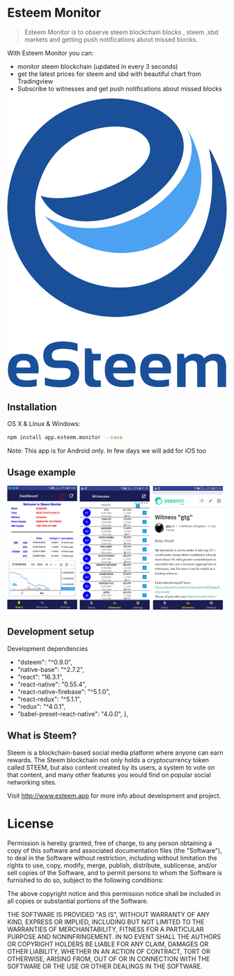 # Esteem Monitor
> Esteem Monitor is to observe steem blockchain blocks ,  steem ,sbd markets and getting push notifications about missed blocks.



With Esteem Monitor you can:
 - monitor steem blockchain (updated in  every 3 seconds)                                     
 - get the latest prices for steem and sbd with beautiful chart from Tradingview
 - Subscribe to witnesses and get push notifications about missed blocks


![](esteem.png)

## Installation

OS X & Linux & Windows:

```sh
npm install app.esteem.monitor --save
```
Note: This app is for  Android only. In few days we will add for iOS too

## Usage example

![](1.png)

## Development setup

 Development dependencies 
 -  "dsteem": "^0.9.0",
 -  "native-base": "^2.7.2",
 -  "react": "16.3.1",
 -  "react-native": "0.55.4",
 -  "react-native-firebase": "^5.1.0",
 -  "react-redux": "^5.1.1",
 -  "redux": "^4.0.1",
 -  "babel-preset-react-native": "4.0.0",
 },
## What is Steem?
Steem is a blockchain-based social media platform where anyone can earn rewards. The Steem blockchain not only holds a cryptocurrency token called STEEM, but also content created by its users, a system to vote on that content, and many other features you would find on popular social networking sites.

Visit http://www.esteem.app for more info about development and project.

# License

Permission is hereby granted, free of charge, to any person obtaining a copy of this software and associated documentation files (the "Software"), to deal in the Software without restriction, including without limitation the rights to use, copy, modify, merge, publish, distribute, sublicense, and/or sell copies of the Software, and to permit persons to whom the Software is furnished to do so, subject to the following conditions:

The above copyright notice and this permission notice shall be included in all copies or substantial portions of the Software.

THE SOFTWARE IS PROVIDED "AS IS", WITHOUT WARRANTY OF ANY KIND, EXPRESS OR IMPLIED, INCLUDING BUT NOT LIMITED TO THE WARRANTIES OF MERCHANTABILITY, FITNESS FOR A PARTICULAR PURPOSE AND NONINFRINGEMENT. IN NO EVENT SHALL THE AUTHORS OR COPYRIGHT HOLDERS BE LIABLE FOR ANY CLAIM, DAMAGES OR OTHER LIABILITY, WHETHER IN AN ACTION OF CONTRACT, TORT OR OTHERWISE, ARISING FROM, OUT OF OR IN CONNECTION WITH THE SOFTWARE OR THE USE OR OTHER DEALINGS IN THE SOFTWARE.